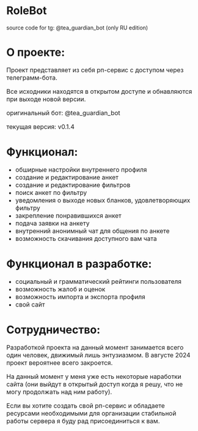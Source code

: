# RoleBot
source code for tg: @tea_guardian_bot   (only RU edition)

<h1>О проекте:</h1>
<p style="font-size: 16px;">Проект представляет из себя рп-сервис с доступом через телеграмм-бота.</p>
<p style="font-size: 16px;">Все исходники находятся в открытом доступе и обнавляются при выходе новой версии.</p>
<p style="font-size: 16px;">оригинальный бот: @tea_guardian_bot</p>
<p style="font-size: 16px;">текущая версия: v0.1.4</p>
<h1>Функционал:</h1>
<ul>
<li style="font-size: 16px;">обширные настройки внутреннего профиля</li>
<li style="font-size: 16px;">создание и редактирование анкет</li>
<li style="font-size: 16px;">создание и редактирование фильтров</li>
<li style="font-size: 16px;">поиск анкет по фильтру</li>
<li style="font-size: 16px;">уведомления о выходе новых бланков, удовлетворяющих фильтру</li>
<li style="font-size: 16px;">закрепление понравившихся анкет</li>
<li style="font-size: 16px;">подача заявки на анкету</li>
<li style="font-size: 16px;">внутренний анонимный чат для общения по анкете</li>
<li style="font-size: 16px;">возможность скачивания доступного вам чата</li>
</ul>
<h1>Функционал в разработке:</h1>
<ul>
<li style="font-size: 16px;">социальный и грамматический рейтинги пользователя</li>
<li style="font-size: 16px;">возможность жалоб и оценок</li>
<li style="font-size: 16px;">возможность импорта и экспорта профиля</li>
<li style="font-size: 16px;">свой сайт</li>
</ul>
<h1>Сотрудничество:</h1>
<p style="font-size: 16px;">Разработкой проекта на данный момент занимается всего один человек, движимый лишь энтузиазмом. 
В августе 2024 проект вероятнее всего закроется.</p>
<p style="font-size: 16px;">На данный момент у меня уже есть некоторые наработки сайта (они выйдут в открытый доступ когда 
я решу, что не могу продолжать над ним работу).</p>
<p style="font-size: 16px;">Если вы хотите создать свой рп-сервис и обладаете ресурсами необходимыми для 
организации стабильной работы сервера я буду рад присоединиться к вам.</p>
